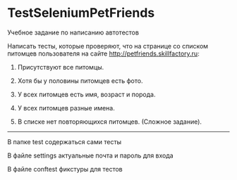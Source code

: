 # TestSeleniumPetFriends
Учебное задание по написанию автотестов

Написать тесты, которые проверяют, что на странице со списком питомцев пользователя на сайте http://petfriends.skillfactory.ru:

1. Присутствуют все питомцы.

2. Хотя бы у половины питомцев есть фото.

3. У всех питомцев есть имя, возраст и порода.

4. У всех питомцев разные имена.

5. В списке нет повторяющихся питомцев. (Сложное задание).

____________________________________________________________

В папке test содержаться сами тесты

В файле settings актуальные почта и пароль для входа

В файле conftest фикстуры для тестов
